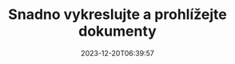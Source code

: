 ---
############################# Static ##########################
layout: "family"
date: 2023-12-20T06:39:57
draft: false

product: "Viewer"
product_tag: "viewer"

############################# Head ############################
head_title: "Render and View Documents API | On Premise API a online služba"
head_description: "Snadno a zdarma vykreslujte a zobrazujte soubory Word, PDF, Excel, Powerpoint nebo Image"

############################# Header ##########################
title: "Snadno vykreslujte a prohlížejte dokumenty"
description: |
  Výkonné rozhraní Viewer API pro vykreslování různých souborů do PDF, HTML a obrázků.

  Načtěte dokumenty z různých zdrojů, včetně souborů, streamů, adres URL, FTP serverů, Amazon S3, Azure Blob Storage a dalších.

  Vytvářejte responzivní stránky HTML, chraňte výstupní soubory PDF a změňte pořadí jejich stránek, otáčejte stránky, vykreslujte poznámky a komentáře, pokud je to potřeba.

############################# Platforms ############################
supported_platforms:
  enable: true  
  head_title: "Vyberte si svou platformu"
  title: "Podporované platformy"
  description: "Knihovna GroupDocs.Viewer podporuje následující operační systémy a rámce"
  details_link_title: "Zjistěte více"
  items:
    # supported_platforms loop
    - title: ".NET"
      description: "GroupDocs.Viewer for .NET"
      color: "blue"
      tag: "net"
      link: "/viewer/net/"
      features_link: "https://docs.groupdocs.com/viewer/net/system-requirements/"
      features:
        # features loop
        - content: ".NET Framework 4.6.2+  <br>  .NET Core 3.1  <br>  .NET 6+"
          rows: "3"
        # features loop
        - content: "Windows, Linux"
          rows: "1"
        # features loop
        - content: "180+ formátů souborů"
          rows: "1"
        # features loop
        - content: "Balíček uživatelského rozhraní pro ASP.NET Core"
          rows: "1"
        # features loop
        - content: "ASP.NET WebForms Demo  <br>  ASP.NET MVC Demo  <br>  ASP.NET Core Demo"
          rows: "3"
    
    # supported_platforms loop
    - title: "Java"
      description: "GroupDocs.Viewer for Java"
      color: "red"
      tag: "java"
      link: "/viewer/java/"
      features_link: "https://docs.groupdocs.com/viewer/java/system-requirements/"
      features:
        # features loop
        - content: "J2SE 8.0 (1.8)+"
          rows: "3"
        # features loop
        - content:  "Windows, Linux, macOS"
          rows: "1"       
        # features loop
        - content: "180+ formátů souborů"
          rows: "1"
        # features loop
        - content:  "Balíček uživatelského rozhraní pro Spring a Dropwizard"
          rows: "1"
        # features loop
        - content:  "Spring Demo  <br>  Dropwizard demo"
          rows: "3"

    # supported_platforms loop
    - title: "Node.js"
      description: "GroupDocs.Viewer for Node.js"
      color: "green"
      tag: "nodejs-java"
      link: "/viewer/nodejs-java/"
      features_link: "https://docs.groupdocs.com/viewer/nodejs-java/system-requirements/"
      features:
        # features loop
        - content: "Node.js 16+  <br>  and J2SE 8.0 (1.8)+"
          rows: "3"
        # features loop
        - content:  "Windows, Linux, macOS"
          rows: "1"
        # features loop
        - content:  "180+ formátů souborů"
          rows: "1"
        # features loop
        - content:  "Balíček uživatelského rozhraní – již brzy"
          rows: "1" 
        # features loop
        - content:  "Demo - již brzy"
          rows: "3" 


############################# Features ############################

features:
  enable: true
  title: "Sada funkcí GroupDocs.Viewer"
  description: "API pro vykreslování souborů různých typů jako HTML, PDF, PNG a JPEG v aplikacích pro jejich zobrazení bez softwaru třetích stran."

  items:
    # feature loop
    - icon: "view"
      title: "Zobrazení dokumentů a obrázků"
      content: "Prohlížejte si dokumenty vykreslováním jako soubory HTML, PDF, PNG a JPEG."

    # feature loop
    - icon: "password"
      title: "Otevřete zabezpečené dokumenty"
      content: "Zadejte heslo pro otevírání zašifrovaných dokumentů."

    # feature loop
    - icon: "load"
      title: "Načtěte soubory odkudkoli"
      content: "Načtěte dokumenty z různých souborů, adres URL, serverů FTP, Amazon S3 a dalších."
    
    # feature loop
    - icon: "pages"
      title: "Vykreslit všechny nebo konkrétní stránky"
      content: "Zadejte rozsah čísel stránek, které se mají vykreslit."


############################# Code samples ############################
code_samples:
  enable: true
  title: "Ukázky kódu GroupDocs.Viewer"
  description: "Některé případy použití typických operací GroupDocs.Viewer v C#, Java, TypeScript"
  items:
    # code sample loop
    - title: "Jak vykreslit soubory DOCX do PDF"
      content: |
       Vykreslujte dokumenty DOCX do formátu PDF bez nainstalovaného programu Microsoft Word nebo jiného softwaru. Snadno načtěte a prohlížejte soubory DOCX ve své aplikaci .NET, ať už se jedná o webovou nebo desktopovou aplikaci. Zde je příklad, jak vykreslit soubor DOCX do PDF:
      samples:
        - language: "C#"
          color: "blue"
          content: |
            ```csharp {style=abap}   
            // Pro vykreslení načtěte soubor DOCX
            using (Viewer viewer = new Viewer("sample.docx"))
            {
              // Vykreslete DOCX do souboru PDF
              PdfViewOptions viewOptions = new PdfViewOptions();
              viewer.View(viewOptions);
            }
            ```
        - language: "Java"
          color: "red"
          content: |
            ```java {style=abap}   
            import com.groupdocs.viewer.Viewer;
            import com.groupdocs.viewer.options.PdfViewOptions;
            // ...
            // Pro vykreslení načtěte soubor DOCX
            try (Viewer viewer = new Viewer("sample.docx")) {
                // Vykreslete DOCX do souboru PDF
                PdfViewOptions viewOptions = new PdfViewOptions();
                viewer.view(viewOptions);
            }
            ```
        - language: "TypeScript"
          color: "green"
          content: |
            ```javascript {style=abap}  
            // Pro vykreslení načtěte soubor DOCX
            const viewer = new groupdocs.viewer.Viewer("sample.docx")
            
            // Vykreslete DOCX do souboru PDF
            const viewOptions = groupdocs.viewer.PdfViewOptions(output.pdf)
            viewer.view(viewOptions)
            ```


############################# Formats ############################
formats:
  enable: true
  title:  "Podporováno více než 180 formátů souborů"
  description: "GroupDocs.Viewer podporuje operace s nejoblíbenějšími [formáty souborů](https://docs.groupdocs.com/viewer/net/supported-document-formats/)"


############################# Metrics ############################

metrics:
  enable: true
  title: "Podrobné metriky a statistické přehledy"
  description: "Ponořte se do podrobného rozpisu našich klíčových údajů a poskytněte komplexní metriky a statistické pohledy na naše úspěchy, dopad a růst."

  items:
    # metrics loop
    - number: "180+"
      title: "Podporované formáty"
      content: "Snadno a bezproblémově prohlížejte více než 180 formátů souborů včetně dokumentů, obrázků a výkresů CAD. Prolomte bariéry kompatibility a přistupujte bez námahy k různým souborům s naším komplexním řešením pro prohlížení."
    # metrics loop
    - number: "1.0M"
      title: "NuGet ke stažení"
      content: "Naše řešení balíčku NuGet se stalo důvěryhodným a široce přijímaným zdrojem v komunitě vývojářů a poskytuje bezproblémovou integraci a cenné funkce pro nespočet projektů."

    # metrics loop
    - number: "10+"
      title: "Knihovny"
      content: "Náš produkt obsahuje více než 10 knihoven, které nabízejí pokročilé funkce pro optimalizaci výkonu. Tyto knihovny jsou navrženy tak, aby splňovaly různé vývojové potřeby s jedinečnými schopnostmi."
    
    # metrics loop
    - number: "100+"
      title: "spokojení zákazníci"
      content: "Obsluhování nejznámějších značek po celém světě. Zjistěte, proč stovky lidí milují GroupDocs.Viewer! Prozkoumejte bezproblémovou navigaci, pohodlnou spolupráci a nesrovnatelně snadné použití. Přidej se teď!"


############################# Customers ############################
# logo size X1 => 170:70  X2 => 340 : 140

customers:
  enable: true
  title: "Naši spokojení zákazníci"
  description: "Knihovny GroupDocs využívají celosvětově renomované a uznávané značky po celém světě."

  items:
    # customers loop
    - title: "BenQ Corporation"
      logo: "benq"
    # customers loop
    - title: "Nasdaq Stock Market"
      logo: "nasdaq"
    # customers loop
    - title: "AT&T Inc."
      logo: "att"
    # customers loop
    - title: "AstraZeneca"
      logo: "astrazeneca"
    # customers loop
    - title: "Central Bank of Argentina"
      logo: "argentinacentralbank"
    # customers loop
    - title: "Roche Holding AG"
      logo: "roche"
    # customers loop
    - title: "Capita"
      logo: "capita"
    # customers loop
    - title: "Axa S.A."
      logo: "axa"
    # customers loop
    - title: "Instructure Inc."
      logo: "instructure"
     # customers loop
    - title: "Wipro"
      logo: "wipro"



############################# Actions ############################

actions:
  enable: true
  title: "Jste připraveni začít?"
  description: "Vyzkoušejte funkce GroupDocs.Viewer zdarma nebo si vyžádejte licenci"

  items:
    #  loop
    - title: ".NET"
      link: "/viewer/net/"
      color: "blue"
        #  loop
    - title: "Java"
      link: "/viewer/java/"
      color: "red"
        #  loop
    - title: "Node.js"
      link: "/viewer/nodejs-java/"
      color: "green"


############################# Faq ############################

faq:
  enable: true
  title: "Běžné otázky a obavy"
  description: "Najděte odpovědi na běžné dotazy v naší sekci FAQ, abyste mohli rychle řešit své dotazy a obavy."

  items:
    #  loop
    - question: "Mohu ohodnotit produkty GroupDocs před nákupem?"
      answer: |
        Ano! Všechny produkty GroupDocs mají k dispozici zkušební verzi bez rizika. Důrazně doporučujeme vývojářům, aby si před nákupem stáhli a vyzkoušeli naše API, aby bylo zajištěno, že 100% splní vaše potřeby.
    #  loop
    - question: "Dělá GroupDocs předvádění produktů?"
      answer: |
        Ne, zaměřujeme se na naše API a vytváření co nejfunkčnějších a nejstabilnějších produktů. Nabízíme plně funkční a bezplatné zkušební verze ve formě [dočasné licence](https://purchase.groupdocs.com/temporary-license/), abyste si mohli produkt sami vyzkoušet.
    #  loop
    - question: "Kde si mohu produkt stáhnout?"
      answer: |
        Všechny produkty jsou k dispozici ke stažení z [webu](https://releases.groupdocs.com). Neposíláme fyzické kopie našeho softwaru poštou.    
    #  loop
    - question: "Jsou licence pro vývojáře GroupDocs na uživatele nebo na pojmenovaného uživatele?"
      answer: |
        Licence GroupDocs Developer jsou na uživatele, nikoli na pojmenovaného uživatele. Chápeme, že členové kódovacího týmu se mohou v průběhu času měnit a že není praktické pokaždé, když k tomu dojde, aktualizovat licencování.
    #  loop
    - question: "Potřebujeme licencování pouze pro aktivní vývojáře? Například máme tým dvou vývojářů pracujících na směně A a druhý tým dvou vývojářů pracujících na směně B … v této situaci potřebujeme dvě nebo čtyři licence?"
      answer: |
        Všichni vývojáři, kteří na projektu pracují, musí mít licenci. V této situaci GroupDocs vidí váš tým jako čtyřčlenný (i když pracují v různé době).

############################# Cloud ############################

cloud_links:
  enable: true
  title: "GroupDocs.Viewer s nízkým kódem API"
  description: "Zrychlete prohlížení dokumentů nebo obrázků v jakémkoli typu aplikace pomocí našeho cloudového REST API"

  items:
    #  loop
    - icon: "groupdocs_viewer-for-curl"
      title: "GroupDocs.Viewer Cloud for cURL"
      link: "https://products.groupdocs.cloud/viewer/curl"
      content: "Použijte cURL RESTful document viewer API k efektivnímu vykreslování a předvádění Microsoft Office, PDF a různých dalších standardních formátů souborů ve vašich aplikacích."

    #  loop
    - icon: "groupdocs_viewer-for-net"
      title: "GroupDocs.Viewer Cloud for .NET"
      link: "https://products.groupdocs.cloud/viewer/net"
      content: "Vylepšete možnosti prohlížení dokumentů v aplikacích .NET pomocí Cloud SDK pro .NET. Bezproblémově prohlížejte dokumenty ve formátech HTML, PDF nebo obrázků."
    #  loop
    - icon: "groupdocs_viewer-for-java"
      title: "GroupDocs.Viewer Cloud for Java"
      link: "https://products.groupdocs.cloud/viewer/java"
      content: "Integrujte pokročilé možnosti vykreslování dokumentů do svých aplikací Java pomocí účelově vytvořené sady Document Viewer SDK pro Java."

############################# Apps ############################

app_links:
  enable: true
  title: "Aplikace GroupDocs.Viewer NoCode"
  description: "Online aplikace, která vám umožní zobrazit 180+ populárních formátů souborů v prohlížeči"

  items:
    #  loop
    - icon: "groupdocs_viewer-app"
      title: "GroupDocs.Viewer Total"
      link: "https://products.groupdocs.app/viewer/total"
      content: "Prozkoumejte bezplatnou online aplikaci pro zobrazení více než 180 formátů souborů přímo z vašeho preferovaného webového prohlížeče."

    #  loop
    - icon: "groupdocs_words-app"
      title:  "GroupDocs.Viewer DOCX"
      link: "https://products.groupdocs.app/viewer/docx"
      content: "Webový nástroj pro snadné prohlížení souborů Microsoft Word na různých zařízeních."

    #  loop
    - icon: "groupdocs_pdf-app"
      title:  "GroupDocs.Viewer PDF"
      link: "https://products.groupdocs.app/viewer/pdf"
      content: "Otevírejte a prohlížejte soubory PDF online pomocí bezplatného prohlížeče PDF."
    

---